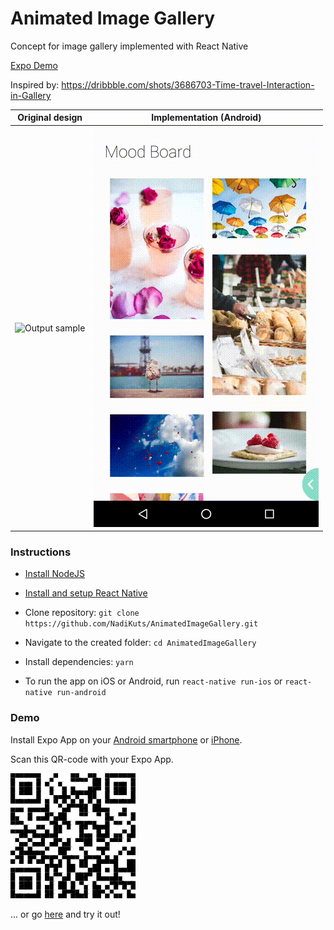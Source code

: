 # Animated Image Gallery

Concept for image gallery implemented with React Native

[Expo Demo](https://expo.io/@devilsanek/animated-gallery)

Inspired by: https://dribbble.com/shots/3686703-Time-travel-Interaction-in-Gallery

|      Original design      |  Implementation (Android)         |
| ------------------------- |:-----------------------:|
| ![Output sample](original.gif)|![Output sample](2.gif) |


### Instructions

- [Install NodeJS](https://nodejs.org/en/)
- [Install and setup React Native](https://facebook.github.io/react-native/docs/getting-started.html)
- Clone repository: `git clone https://github.com/NadiKuts/AnimatedImageGallery.git`

- Navigate to the created folder: `cd AnimatedImageGallery`

- Install dependencies: `yarn`

- To run the app on iOS or Android, run `react-native run-ios` or `react-native run-android` 

### Demo

Install Expo App on your [Android smartphone](https://play.google.com/store/apps/details?id=host.exp.exponent&referrer=www) or [iPhone](https://itunes.apple.com/app/apple-store/id982107779?ct=www&mt=8).

Scan this QR-code with your Expo App. 

![alt text](qr-code.png)

... or go [here](https://expo.io/@devilsanek/animated-gallery) and try it out!

